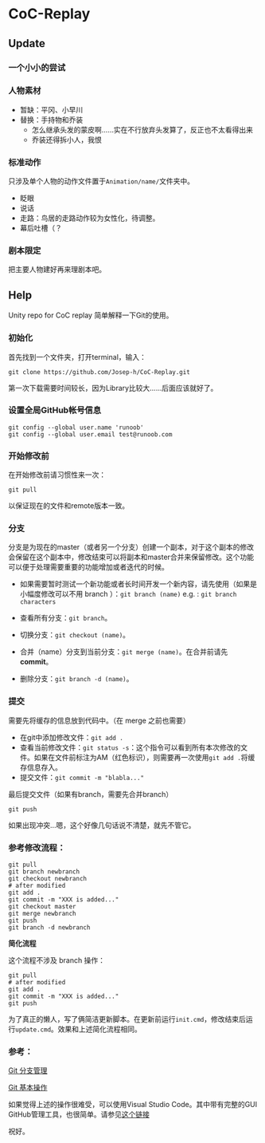 # CoC-Replay

## Update

### 一个小小的尝试

### 人物素材

- 暂缺：平冈、小早川
- 替换：手持物和乔装
  - 怎么继承头发的蒙皮啊……实在不行放弃头发算了，反正也不太看得出来
  - 乔装还得拆小人，我恨

### 标准动作

只涉及单个人物的动作文件置于`Animation/name/`文件夹中。

- 眨眼
- 说话
- 走路：鸟居的走路动作较为女性化，待调整。
- 幕后吐槽（？

### 剧本限定

把主要人物建好再来理剧本吧。



## Help

Unity repo for CoC replay
简单解释一下Git的使用。

### 初始化

首先找到一个文件夹，打开terminal，输入：

```
git clone https://github.com/Josep-h/CoC-Replay.git
```

第一次下载需要时间较长，因为Library比较大……后面应该就好了。

### 设置全局GitHub帐号信息

```
git config --global user.name 'runoob'
git config --global user.email test@runoob.com
```

### 开始修改前

在开始修改前请习惯性来一次：

```
git pull
```

以保证现在的文件和remote版本一致。

### 分支

分支是为现在的master（或者另一个分支）创建一个副本，对于这个副本的修改会保留在这个副本中，修改结束可以将副本和master合并来保留修改。这个功能可以便于处理需要重要的功能增加或者迭代的时候。

- 如果需要暂时测试一个新功能或者长时间开发一个新内容，请先使用（如果是小幅度修改可以不用 branch ）：`git branch (name)`
    e.g. : `git branch characters`

- 查看所有分支：`git branch`。

- 切换分支：`git checkout (name)`。

- 合并（name）分支到当前分支：`git merge (name)`。在合并前请先**commit**。

- 删除分支：`git branch -d (name)`。

### 提交

需要先将缓存的信息放到代码中。（在 merge 之前也需要）

- 在git中添加修改文件：`git add .`
- 查看当前修改文件：`git status -s`：这个指令可以看到所有本次修改的文件。如果在文件前标注为AM（红色标识），则需要再一次使用`git add .`将缓存信息存入。
- 提交文件：`git commit -m "blabla..."`

最后提交文件（如果有branch，需要先合并branch）

```
git push
```

如果出现冲突…嗯，这个好像几句话说不清楚，就先不管它。


### 参考修改流程：

```
git pull
git branch newbranch
git checkout newbranch
# after modified
git add .
git commit -m "XXX is added..."
git checkout master
git merge newbranch
git push
git branch -d newbranch
```

**简化流程**

这个流程不涉及 branch 操作：

```
git pull
# after modified
git add .
git commit -m "XXX is added..."
git push
```

为了真正的懒人，写了俩简洁更新脚本。在更新前运行`init.cmd`，修改结束后运行`update.cmd`。效果和上述简化流程相同。

### 参考：

[Git 分支管理](https://www.runoob.com/git/git-branch.html)

[Git 基本操作](https://www.runoob.com/git/git-basic-operations.html)

如果觉得上述的操作很难受，可以使用Visual Studio Code。其中带有完整的GUI GitHub管理工具，也很简单。请参见[这个链接](https://zhuanlan.zhihu.com/p/31417255)

祝好。



